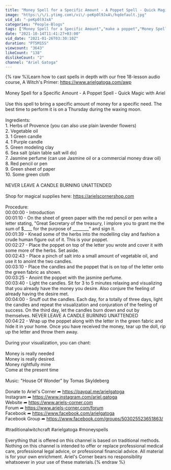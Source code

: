 ```yaml
---
title: "Money Spell for a Specific Amount - A Poppet Spell - Quick Magic"
image: "https:\/\/i.ytimg.com\/vi\/-peKp0l9JxA\/hqdefault.jpg"
vid_id: "-peKp0l9JxA"
categories: "People-Blogs"
tags: ["Money Spell for a Specific Amount","make a poppet","Money Spell for a Specific Amount"]
date: "2021-10-14T11:41:27+03:00"
vid_date: "2021-01-26T03:30:10Z"
duration: "PT5M15S"
viewcount: "3643"
likeCount: "138"
dislikeCount: "2"
channel: "Ariel Gatoga"
---
```

{% raw %}Learn how to cast spells in depth with our free 18-lesson audio course, A Witch's Primer: <a rel="nofollow" target="blank" href="https://www.arielgatoga.com/awp">https://www.arielgatoga.com/awp</a><br /><br />Money Spell for a Specific Amount - A Poppet Spell - Quick Magic with Ariel<br /><br />Use this spell to bring a specific amount of money for a specific need. The best time to perform it is on a Thursday during the waxing moon.<br /><br />Ingredients:<br />1. Herbs of Provence (you can also use plain lavender flowers)<br />2. Vegetable oil<br />3. 1 Green candle <br />4. 1 Purple candle<br />5. Green modeling clay<br />6. Sea salt (plain table salt will do)<br />7. Jasmine perfume (can use Jasmine oil or a commercial money draw oil)<br />8. Red pencil or pen<br />9. Green sheet of paper<br />10. Some green cloth<br /><br />NEVER LEAVE A CANDLE BURNING UNATTENDED<br /><br />Shop for magical supplies here:  <a rel="nofollow" target="blank" href="https://arielscornershop.com">https://arielscornershop.com</a><br /><br />Procedure:<br />00:00:00 - Introduction<br />00:01:10 - On the sheet of green paper with the red pencil or pen write a letter stating, &quot;Great Secretary of the treasury, I implore you to grant me the sum of $____ for the purpose of ________&quot; and sign it.<br />00:01:39 - Knead some of the herbs into the modelling clay and fashion a crude human figure out of it. This is your poppet.<br />00:02:27 - Place the poppet on top of the letter you wrote and cover it with some more of the herbs. Set aside.<br />00:02:43 - Place a pinch of salt into a small amount of vegetable oil, and use it to anoint the two candles.<br />00:03:10 - Place the candles and the poppet that is on top of the letter onto the green fabric as shown. <br />00:03:25 - Anoint the poppet with the jasmine perfume.<br />00:03:40 - Light the candles. Sit for 3 to 5 minutes relaxing and visualizing that you already have the money you desire. Also conjure the feeling of already having the desire met.<br />00:04:00 - Snuff out the candles. Each day, for a totally of three days, light the candles and repeat the visualization and conjuration of the feeling of success.  On the third day, let the candles burn down and out by themselves. NEVER LEAVE A CANDLE BURNING UNATTENDED<br />00:04:22 - Wrap up the poppet along with the letter in the green fabric and hide it in your home.  Once you have received the money, tear up the doll, rip up the letter and throw them away.<br /><br />During your visualization, you can chant:<br /> <br />Money is really needed<br />Money is really desired. <br />Money rightfully mine <br />Come at the present time<br /><br />Music: &quot;House Of Wonder&quot; by Tomas Skyldeberg<br /><br />Donate to Ariel's Corner ➦ <a rel="nofollow" target="blank" href="https://paypal.me/arielgatoga">https://paypal.me/arielgatoga</a><br />Instagram ➦ <a rel="nofollow" target="blank" href="https://www.instagram.com/ariel.gatoga">https://www.instagram.com/ariel.gatoga</a><br />Website ➦ <a rel="nofollow" target="blank" href="https://www.ariels-corner.com">https://www.ariels-corner.com</a><br />Forum ➦ <a rel="nofollow" target="blank" href="https://www.ariels-corner.com/forum">https://www.ariels-corner.com/forum</a><br />Facebook ➦ <a rel="nofollow" target="blank" href="https://www.facebook.com/arielgatoga">https://www.facebook.com/arielgatoga</a><br />Facebook Group ➦ <a rel="nofollow" target="blank" href="https://www.facebook.com/groups/503025523651863/">https://www.facebook.com/groups/503025523651863/</a><br /><br />#traditionalwitchcraft #arielgatoga #moneyspells<br /><br />Everything that is offered on this channel is based on traditional methods. Nothing on this channel is intended to offer or replace professional medical care, professional legal advice, or professional financial advice. All material is for your own enrichment. Ariel's Corner bears no responsibility whatsoever in your use of these materials.{% endraw %}
